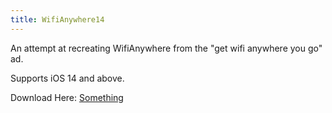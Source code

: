 ```yaml
---
title: WifiAnywhere14
---
```


An attempt at recreating WifiAnywhere from the "get wifi anywhere you go" ad.

Supports iOS 14 and above.

Download Here: <a href="https://ivi.cx/i/cfg?63c23fd0"> Something </a>
